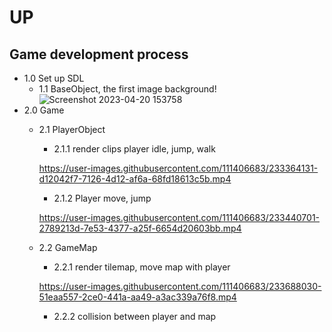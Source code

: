 # **UP**
## **Game development process**
* 1.0 Set up SDL
    - 1.1 BaseObject, the first image background!       
        ![Screenshot 2023-04-20 153758](https://user-images.githubusercontent.com/111406683/233310288-33e9b890-aac7-4ad5-9df4-a3d8eaa15ba1.png)
* 2.0 Game
    - 2.1 PlayerObject
        - 2.1.1 render clips player idle, jump, walk
        
        https://user-images.githubusercontent.com/111406683/233364131-d12042f7-7126-4d12-af6a-68fd18613c5b.mp4

        - 2.1.2 Player move, jump
        
        https://user-images.githubusercontent.com/111406683/233440701-2789213d-7e53-4377-a25f-6654d20603bb.mp4

    - 2.2 GameMap
        - 2.2.1 render tilemap, move map with player

        https://user-images.githubusercontent.com/111406683/233688030-51eaa557-2ce0-441a-aa49-a3ac339a76f8.mp4

        - 2.2.2 collision between player and map

